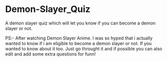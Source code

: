 # Demon-Slayer_Quiz
A demon slayer quiz which will let you know if you can become a demon slayer or not.  


PS:- 
After watching Demon Slayer Anime. I was so hyped that i actually wanted to know if i am eligible to become a demon slayer or not. If you wanted to know about it too. Just go throught it and if possible you can also edit and add some extra questions for funn!
